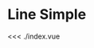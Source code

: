 # Line Simple

<script setup lang="ts">
import { ref } from 'vue'
import Line from './index.vue'

const count = ref(0)
</script>

<Line />

<<< ./index.vue
